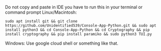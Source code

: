 Do not copy and paste in IDE you have to run this in your terminal or command prompt
Linux/Macintosh: 
```shell
sudo apt install git && git clone https://github.com/Unidentified539/Console-App-Python.git && sudo apt install python3 && cd Console-App-Python && cd Cryptography && pip install cryptography && pip install paramiko && sudo python3 TUI.py
```
Windows: Use google cloud shell or something like that.

